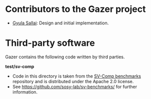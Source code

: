 # Contributors to the Gazer project

* [Gyula Sallai](https://github.com/sallaigy/): Design and initial implementation.

# Third-party software

Gazer contains the following code written by third parties.

**test/sv-comp**
* Code in this directory is taken from the [SV-Comp benchmarks](https://github.com/sosy-lab/sv-benchmarks) repository and is distributed under the Apache 2.0 license.
* See https://github.com/sosy-lab/sv-benchmarks/ for further information.